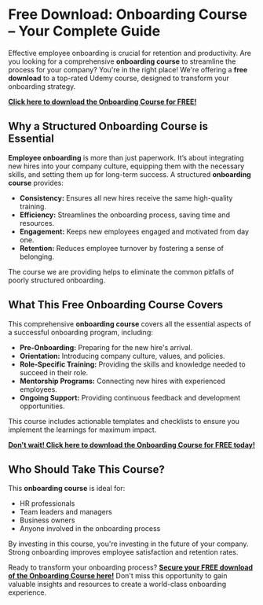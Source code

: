 # Free Download: Onboarding Course – Your Complete Guide

Effective employee onboarding is crucial for retention and productivity. Are you looking for a comprehensive **onboarding course** to streamline the process for your company? You're in the right place! We're offering a **free download** to a top-rated Udemy course, designed to transform your onboarding strategy.

[**Click here to download the Onboarding Course for FREE!**](https://udemywork.com/onboarding-course)

## Why a Structured Onboarding Course is Essential

**Employee onboarding** is more than just paperwork. It’s about integrating new hires into your company culture, equipping them with the necessary skills, and setting them up for long-term success. A structured **onboarding course** provides:

*   **Consistency:** Ensures all new hires receive the same high-quality training.
*   **Efficiency:** Streamlines the onboarding process, saving time and resources.
*   **Engagement:** Keeps new employees engaged and motivated from day one.
*   **Retention:** Reduces employee turnover by fostering a sense of belonging.

The course we are providing helps to eliminate the common pitfalls of poorly structured onboarding.

## What This Free Onboarding Course Covers

This comprehensive **onboarding course** covers all the essential aspects of a successful onboarding program, including:

*   **Pre-Onboarding:** Preparing for the new hire's arrival.
*   **Orientation:** Introducing company culture, values, and policies.
*   **Role-Specific Training:** Providing the skills and knowledge needed to succeed in their role.
*   **Mentorship Programs:** Connecting new hires with experienced employees.
*   **Ongoing Support:** Providing continuous feedback and development opportunities.

This course includes actionable templates and checklists to ensure you implement the learnings for maximum impact.

[**Don't wait! Click here to download the Onboarding Course for FREE today!**](https://udemywork.com/onboarding-course)

## Who Should Take This Course?

This **onboarding course** is ideal for:

*   HR professionals
*   Team leaders and managers
*   Business owners
*   Anyone involved in the onboarding process

By investing in this course, you're investing in the future of your company. Strong onboarding improves employee satisfaction and retention rates.

Ready to transform your onboarding process? **[Secure your FREE download of the Onboarding Course here!](https://udemywork.com/onboarding-course)** Don't miss this opportunity to gain valuable insights and resources to create a world-class onboarding experience.
